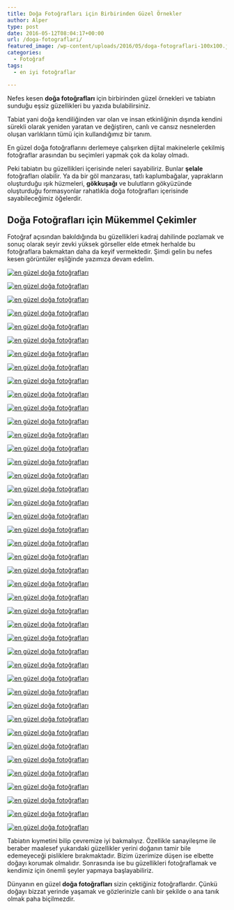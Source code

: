 ```yaml
---
title: Doğa Fotoğrafları için Birbirinden Güzel Örnekler
author: Alper
type: post
date: 2016-05-12T08:04:17+00:00
url: /doga-fotograflari/
featured_image: /wp-content/uploads/2016/05/doga-fotograflari-100x100.jpg
categories:
  - Fotoğraf
tags:
  - en iyi fotoğraflar

---
```

Nefes kesen **doğa fotoğrafları** için birbirinden güzel örnekleri ve tabiatın sunduğu eşsiz güzellikleri bu yazıda bulabilirsiniz.

Tabiat yani doğa kendiliğinden var olan ve insan etkinliğinin dışında kendini sürekli olarak yeniden yaratan ve değiştiren, canlı ve cansız nesnelerden oluşan varlıkların tümü için kullandığımız bir tanım.

En güzel doğa fotoğraflarını derlemeye çalışırken dijital makinelerle çekilmiş fotoğraflar arasından bu seçimleri yapmak çok da kolay olmadı.

Peki tabiatın bu güzellikleri içerisinde neleri sayabiliriz. Bunlar **şelale** fotoğrafları olabilir. Ya da bir göl manzarası, tatlı kaplumbağalar, yaprakların oluşturduğu ışık hüzmeleri, **gökkuşağı** ve bulutların gökyüzünde oluşturduğu formasyonlar rahatlıkla doğa fotoğrafları içerisinde sayabileceğimiz öğelerdir.

## Doğa Fotoğrafları için Mükemmel Çekimler

Fotoğraf açısından bakıldığında bu güzellikleri kadraj dahilinde pozlamak ve sonuç olarak seyir zevki yüksek görseller elde etmek herhalde bu fotoğraflara bakmaktan daha da keyif vermektedir. Şimdi gelin bu nefes kesen görüntüler eşliğinde yazımıza devam edelim.

<a href="https://www.flickr.com/photos/54419396@N00/45599281" target="_blank" rel="external nofollow"><img title="" src="https://farm1.static.flickr.com/27/45599281_0e33a17e35.jpg" alt="en güzel doğa fotoğrafları" /></a>

<a href="https://www.flickr.com/photos/52317893@N00/263966036" target="_blank" rel="external nofollow"><img title="" src="https://farm1.static.flickr.com/103/263966036_ee04032cc8.jpg" alt="en güzel doğa fotoğrafları" /></a>

<a href="https://www.flickr.com/photos/46301298@N00/942938486" target="_blank" rel="external nofollow"><img title="" src="https://farm2.static.flickr.com/1156/942938486_65b6d1efe7.jpg" alt="en güzel doğa fotoğrafları" /></a>

<a href="https://www.flickr.com/photos/89569754@N00/317184224" target="_blank" rel="external nofollow"><img title="" src="https://farm1.static.flickr.com/100/317184224_fffde7547e.jpg" alt="en güzel doğa fotoğrafları" /></a>

<a href="https://www.flickr.com/photos/72164905@N00/63452603" target="_blank" rel="external nofollow" class="broken_link"><img title="" src="https://farm1.static.flickr.com/33/63452603_b3a5b5448d.jpg" alt="en güzel doğa fotoğrafları" /></a>

<a href="https://www.flickr.com/photos/86685058@N00/91957795" target="_blank" rel="external nofollow"><img title="" src="https://farm1.static.flickr.com/42/91957795_5a27611762.jpg" alt="en güzel doğa fotoğrafları" /></a>

<a href="https://www.flickr.com/photos/45389964@N06/10021941336" target="_blank" rel="external nofollow"><img title="" src="https://farm6.static.flickr.com/5466/10021941336_4b60c34821.jpg" alt="en güzel doğa fotoğrafları" /></a>

<a href="https://www.flickr.com/photos/81035653@N00/9858158913" target="_blank" rel="external nofollow"><img title="" src="https://farm8.static.flickr.com/7348/9858158913_f3b0f02ab1.jpg" alt="en güzel doğa fotoğrafları" /></a>

<a href="https://www.flickr.com/photos/21207178@N07/9723752637" target="_blank" rel="external nofollow"><img title="" src="https://farm8.static.flickr.com/7370/9723752637_9c576fa19a.jpg" alt="en güzel doğa fotoğrafları" /></a>

<a href="https://www.flickr.com/photos/46096859@N07/9699547179" target="_blank" rel="external nofollow"><img title="" src="https://farm6.static.flickr.com/5335/9699547179_027ef064b7.jpg" alt="en güzel doğa fotoğrafları" /></a>

<a href="https://www.flickr.com/photos/21207178@N07/9674920482" target="_blank" rel="external nofollow"><img title="" src="https://farm8.static.flickr.com/7350/9674920482_e2743ed02b.jpg" alt="en güzel doğa fotoğrafları" /></a>

<a href="https://www.flickr.com/photos/56936646@N07/9668503723" target="_blank" rel="external nofollow"><img title="" src="https://farm4.static.flickr.com/3689/9668503723_30bba9fd5e.jpg" alt="en güzel doğa fotoğrafları" /></a>

<a href="https://www.flickr.com/photos/8407953@N03/9659582353" target="_blank" rel="external nofollow"><img title="" src="https://farm8.static.flickr.com/7341/9659582353_693b462129.jpg" alt="en güzel doğa fotoğrafları" /></a>

<a href="https://www.flickr.com/photos/8407953@N03/9653496641" target="_blank" rel="external nofollow"><img title="" src="https://farm8.static.flickr.com/7364/9653496641_3123eb50a2.jpg" alt="en güzel doğa fotoğrafları" /></a>

<a href="https://www.flickr.com/photos/46096859@N07/9646873214" target="_blank" rel="external nofollow"><img title="" src="https://farm4.static.flickr.com/3776/9646873214_3930420b42.jpg" alt="en güzel doğa fotoğrafları" /></a>

<a href="https://www.flickr.com/photos/46096859@N07/9589605703" target="_blank" rel="external nofollow"><img title="" src="https://farm6.static.flickr.com/5482/9589605703_b48a1bc1d1.jpg" alt="en güzel doğa fotoğrafları" /></a>

<a href="https://www.flickr.com/photos/26907150@N08/9581230973" target="_blank" rel="external nofollow"><img title="" src="https://farm8.static.flickr.com/7357/9581230973_80e2d08586.jpg" alt="en güzel doğa fotoğrafları" /></a>

<a href="https://www.flickr.com/photos/46096859@N07/9529551957" target="_blank" rel="external nofollow"><img title="" src="https://farm8.static.flickr.com/7286/9529551957_da14962652.jpg" alt="en güzel doğa fotoğrafları" /></a>

<a href="https://www.flickr.com/photos/72179079@N00/9401566730" target="_blank" rel="external nofollow"><img title="" src="https://farm4.static.flickr.com/3772/9401566730_53755a3b54.jpg" alt="en güzel doğa fotoğrafları" /></a>

<a href="https://www.flickr.com/photos/46096859@N07/9306920143" target="_blank" rel="external nofollow"><img title="" src="https://farm8.static.flickr.com/7401/9306920143_d4dc7f81b5.jpg" alt="en güzel doğa fotoğrafları" /></a>

<a href="https://www.flickr.com/photos/46096859@N07/9285429254" target="_blank" rel="external nofollow"><img title="" src="https://farm8.static.flickr.com/7376/9285429254_eb1a0a6b52.jpg" alt="en güzel doğa fotoğrafları" /></a>

<a href="https://www.flickr.com/photos/26907150@N08/9278750248" target="_blank" rel="external nofollow"><img title="" src="https://farm8.static.flickr.com/7368/9278750248_d60c8f7a3d.jpg" alt="en güzel doğa fotoğrafları" /></a>

<a href="https://www.flickr.com/photos/21207178@N07/9200517005" target="_blank" rel="external nofollow"><img title="" src="https://farm6.static.flickr.com/5500/9200517005_529a647e52.jpg" alt="en güzel doğa fotoğrafları" /></a>

<a href="https://www.flickr.com/photos/21207178@N07/9168137594" target="_blank" rel="external nofollow"><img title="" src="https://farm6.static.flickr.com/5329/9168137594_7d16829879.jpg" alt="en güzel doğa fotoğrafları" /></a>

<a href="https://www.flickr.com/photos/21207178@N07/9143537415" target="_blank" rel="external nofollow"><img title="" src="https://farm6.static.flickr.com/5527/9143537415_c7a7388183.jpg" alt="en güzel doğa fotoğrafları" /></a>

<a href="https://www.flickr.com/photos/21207178@N07/9093989002" target="_blank" rel="external nofollow"><img title="" src="https://farm3.static.flickr.com/2822/9093989002_2e08919c66.jpg" alt="en güzel doğa fotoğrafları" /></a>

<a href="https://www.flickr.com/photos/21207178@N07/9027834386" target="_blank" rel="external nofollow"><img title="" src="https://farm4.static.flickr.com/3797/9027834386_4d77cf2193.jpg" alt="en güzel doğa fotoğrafları" /></a>

<a href="https://www.flickr.com/photos/21207178@N07/8978597253" target="_blank" rel="external nofollow"><img title="" src="https://farm3.static.flickr.com/2887/8978597253_b8d828f86b.jpg" alt="en güzel doğa fotoğrafları" /></a>

<a href="https://www.flickr.com/photos/21207178@N07/8950449693" target="_blank" rel="external nofollow"><img title="" src="https://farm8.static.flickr.com/7370/8950449693_353aae3091.jpg" alt="en güzel doğa fotoğrafları" /></a>

<a href="https://www.flickr.com/photos/26907150@N08/8913541007" target="_blank" rel="external nofollow"><img title="" src="https://farm6.static.flickr.com/5338/8913541007_a8c3cc6841.jpg" alt="en güzel doğa fotoğrafları" /></a>

<a href="https://www.flickr.com/photos/21207178@N07/8816535915" target="_blank" rel="external nofollow"><img title="" src="https://farm9.static.flickr.com/8128/8816535915_1d04df1044.jpg" alt="en güzel doğa fotoğrafları" /></a>

<a href="https://www.flickr.com/photos/38108318@N00/8798868161" target="_blank" rel="external nofollow"><img title="" src="https://farm4.static.flickr.com/3670/8798868161_01a7df1fa2.jpg" alt="en güzel doğa fotoğrafları" /></a>

<a href="https://www.flickr.com/photos/21207178@N07/8787758264" target="_blank" rel="external nofollow"><img title="" src="https://farm4.static.flickr.com/3793/8787758264_701a56e057.jpg" alt="en güzel doğa fotoğrafları" /></a>

<a href="https://www.flickr.com/photos/21207178@N07/8754718460" target="_blank" rel="external nofollow"><img title="" src="https://farm3.static.flickr.com/2881/8754718460_d292549a26.jpg" alt="en güzel doğa fotoğrafları" /></a>

<a href="https://www.flickr.com/photos/21207178@N07/8745170746" target="_blank" rel="external nofollow"><img title="" src="https://farm8.static.flickr.com/7289/8745170746_89a83ec497.jpg" alt="en güzel doğa fotoğrafları" /></a>

<a href="https://www.flickr.com/photos/60443202@N03/8741698297" target="_blank" rel="external nofollow"><img title="" src="https://farm8.static.flickr.com/7287/8741698297_9f7150fc19.jpg" alt="en güzel doğa fotoğrafları" /></a>

<a href="https://www.flickr.com/photos/26907150@N08/8726750012" target="_blank" rel="external nofollow"><img title="" src="https://farm8.static.flickr.com/7314/8726750012_60ec0ec651.jpg" alt="en güzel doğa fotoğrafları" /></a>

<a href="https://www.flickr.com/photos/11224136@N07/8689950937" target="_blank" rel="external nofollow"><img title="" src="https://farm9.static.flickr.com/8545/8689950937_153cebcf9d.jpg" alt="en güzel doğa fotoğrafları" /></a>

<a href="https://www.flickr.com/photos/76586193@N08/8688231349" target="_blank" rel="external nofollow"><img title="" src="https://farm8.static.flickr.com/7055/8688231349_0e5e551e02.jpg" alt="en güzel doğa fotoğrafları" /></a>

<a href="https://www.flickr.com/photos/21207178@N07/8667986477" target="_blank" rel="external nofollow"><img title="" src="https://farm9.static.flickr.com/8393/8667986477_82b7709915.jpg" alt="en güzel doğa fotoğrafları" /></a>

<a href="https://www.flickr.com/photos/81035653@N00/8654841897" target="_blank" rel="external nofollow"><img title="" src="https://farm9.static.flickr.com/8104/8654841897_a15e6342e8.jpg" alt="en güzel doğa fotoğrafları" /></a>

<a href="https://www.flickr.com/photos/76586193@N08/8630532196" target="_blank" rel="external nofollow"><img title="" src="https://farm9.static.flickr.com/8524/8630532196_26e17e07e8.jpg" alt="en güzel doğa fotoğrafları" /></a>

Tabiatın kıymetini bilip çevremize iyi bakmalıyız. Özellikle sanayileşme ile beraber maalesef yukarıdaki güzellikler yerini doğanın tamir bile edemeyeceği pisliklere bırakmaktadır. Bizim üzerimize düşen ise elbette doğayı korumak olmalıdır. Sonrasında ise bu güzellikleri fotoğraflamak ve kendimiz için önemli şeyler yapmaya başlayabiliriz.

Dünyanın en güzel **doğa fotoğrafları** sizin çektiğiniz fotoğraflardır. Çünkü doğayı bizzat yerinde yaşamak ve gözlerinizle canlı bir şekilde o ana tanık olmak paha biçilmezdir.